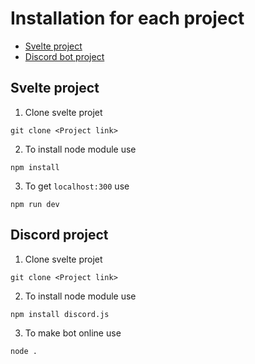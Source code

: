 # Installation for each project
- [Svelte project](https://github.com/ronnapatp/licence/new/main#svelte-project)
- [Discord bot project](https://github.com/ronnapatp/licence/new/main#discord-project)

## Svelte project
1. Clone svelte projet

```
git clone <Project link>
```


2. To install node module use 
```
npm install
```
3. To get `localhost:300` use
```
npm run dev
```
## Discord project
1. Clone svelte projet

```
git clone <Project link>
```


2. To install node module use 
```
npm install discord.js
```
3. To make bot online use
```
node .
```

